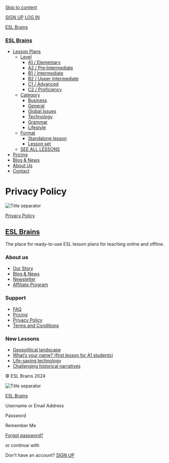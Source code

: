 [Skip to content](#primary)

[SIGN UP](https://eslbrains.com/pricing/) [LOG IN](#)

[ESL Brains](https://eslbrains.com/)

### [ESL Brains](https://eslbrains.com/)

* [Lesson Plans](https://eslbrains.com/lesson)
    * [Level](#)
        * [A1 / Elementary](https://eslbrains.com/esl-lesson-plans/a1-elementary/)
        * [A2 / Pre‐Intermediate](https://eslbrains.com/esl-lesson-plans/a2-pre-intermediate/)
        * [B1 / Intermediate](https://eslbrains.com/esl-lesson-plans/b1-intermediate/)
        * [B2 / Upper Intermediate](https://eslbrains.com/esl-lesson-plans/b2-upper-intermediate/)
        * [C1 / Advanced](https://eslbrains.com/esl-lesson-plans/c1-advanced/)
        * [C2 / Proficiency](https://eslbrains.com/esl-lesson-plans/c2-proficiency/)
    * [Category](#)
        * [Business](https://eslbrains.com/lesson_category/business-english/)
        * [General](https://eslbrains.com/lesson_category/general/)
        * [Global Issues](https://eslbrains.com/lesson_category/global-issues/)
        * [Technology](https://eslbrains.com/lesson_category/technology/)
        * [Grammar](https://eslbrains.com/lesson_category/grammar/)
        * [Lifestyle](https://eslbrains.com/lesson_category/lifestyle/)
    * [Format](#)
        * [Standalone lesson](https://eslbrains.com/lesson_format/individual/)
        * [Lesson set](https://eslbrains.com/lesson_format/set/)
    * [SEE ALL LESSONS](https://eslbrains.com/lesson/)
* [Pricing](https://eslbrains.com/pricing/)
* [Blog & News](https://eslbrains.com/category/blog%e2%80%90news/)
* [About Us](https://eslbrains.com/about-us/)
* [Contact](https://eslbrains.com/contact/)

Privacy Policy
==============

![Title separator](https://eslbrains.com/wp-content/themes/esl/images/line.svg)

[Privacy Policy](https://www.iubenda.com/privacy-policy/74741299 "Privacy Policy")

[ESL Brains](https://eslbrains.com/)
------------------------------------

The place for ready-to-use ESL lesson plans for teaching online and offline.

### About us

* [Our Story](https://eslbrains.com/about-us/)
* [Blog & News](https://eslbrains.com/category/blog%e2%80%90news/)
* [Newsletter](https://eslbrains.com/join-our-newsletter/)
* [Affiliate Program](https://eslbrains.com/join-affiliate-program/)

### Support

* [FAQ](https://eslbrains.com/faq/)
* [Pricing](https://eslbrains.com/pricing/)
* [Privacy Policy](https://eslbrains.com/privacy-policy/)
* [Terms and Conditions](https://eslbrains.com/terms-and-conditions/)

### New Lessons

* [Geopolitical landscape](https://eslbrains.com/geopolitical-landscape/ "Geopolitical landscape")
* [What’s your name? (first lesson for A1 students)](https://eslbrains.com/whats-your-name-first-lesson-for-a1-students/ "What’s your name? (first lesson for A1 students)")
* [Life-saving technology](https://eslbrains.com/life-saving-technology/ "Life-saving technology")
* [Challenging historical narratives](https://eslbrains.com/challenging-historical-narratives/ "Challenging historical narratives")

© ESL Brains 2024

[](https://www.instagram.com/esl_brains)[](https://www.linkedin.com/company/esl-brains/)

                          

![Title separator](https://eslbrains.com/wp-content/themes/esl/images/ico/orange-cross.svg)

[ESL Brains](https://eslbrains.com/)

Username or Email Address 

Password 

 Remember Me

 

[Forgot password?](https://eslbrains.com/my-account/lost-password "Forgot password?")

or continue with

[](https://eslbrains.com/?wc-api=auth&social-login-only&start=facebook&return=https%3A%2F%2Feslbrains.com%2Fmy-account)[](https://eslbrains.com/?wc-api=auth&social-login-only&start=google&return=https%3A%2F%2Feslbrains.com%2Fmy-account)

Don't have an account? [SIGN UP](https://eslbrains.com/pricing "Not a member? Register")